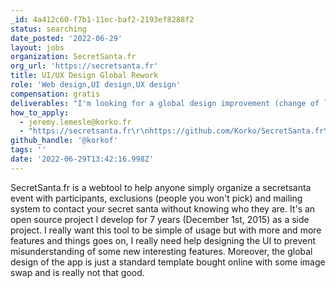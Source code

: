 ```yaml
---
_id: 4a412c60-f7b1-11ec-baf2-2193ef8288f2
status: searching
date_posted: '2022-06-29'
layout: jobs
organization: SecretSanta.fr
org_url: 'https://secretsanta.fr'
title: UI/UX Design Global Rework
role: 'Web design,UI design,UX design'
compensation: gratis
deliverables: "I'm looking for a global design improvement (change of logo, whole website design) and a more specific UX design rework on the different features of the system :\r\n* Main participants form\r\n* Organizer panel with participants details and different actions like downloading the list, withdrawing a participant, etc\r\n* Participant panel with mailing system to contact the secret santa and potentially in the future contacting also the target\r\n\r\nFuture features I'm looking help for, all of those I'm not sure how to make them clear and simple and not create an ununderstandable monster :\r\n* I want to add a new possibility in the participants form to create groups to simply exclude whole groups instead of only individual participants, useful for huge groups.\r\n* I want to add a new possibility in the participant form the possibility to contact their target with predefined messages to keep the secret. People already mismatch the santa and their target and use the form to contact their santa in order to contact their target so I'm really afraid of how to make this understandable.\r\n* I want to add a new possibility in the draw creation to specify that participants don't know each other so there's no actual secret. Thus allowing the santa to freely contact their target without having to use predefined messages.\r\n* I'd like to add the possibility for each participants to have several targets, with the previous features, I'm afraid it will become a nightmare to use.\r\n* Lastly, I'd like to let the organizer add new participants in an already running event thus adding the possibility to redraw the targets for some willing participants."
how_to_apply:
  - jeremy.lemesle@korko.fr
  - "https://secretsanta.fr\r\nhttps://github.com/Korko/SecretSanta.fr\r\nhttps://framagit.org/Korko/SecretSanta/ (same as the previous one, just another website I use)"
github_handle: '@korkof'
tags: ''
date: '2022-06-29T13:42:16.998Z'
---
```

SecretSanta.fr is a webtool to help anyone simply organize a secretsanta event with participants, exclusions (people you won't pick) and mailing system to contact your secret santa without knowing who they are. It's an open source project I develop for 7 years (December 1st, 2015) as a side project.
I really want this tool to be simple of usage but with more and more features and things goes on, I really need help designing the UI to prevent misunderstanding of some new interesting features.
Moreover, the global design of the app is just a standard template bought online with some image swap and is really not that good.
